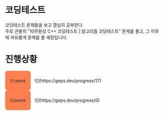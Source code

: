# 코딩테스트
코딩테스트 문제들을 보고 열심히 공부한다.
<br>주로 큰돌의 "10주완성 C++ 코딩테스트 | 알고리즘 코딩테스트" 문제를 풀고, 그 이후에 자유롭게 문제를 풀 예정입니다.



진행상황
===
<style>
.rounded-box {
    background-color: #ff7f50; /* 새로운 배경색 (예: 코랄) */
    border-radius: 8px; /* 모서리 둥글게 */
    display: inline-block; /* 글자 크기에 맞게 크기 조정 */
    padding: 8px 16px; /* 내부 여백 */
    box-shadow: 0 2px 4px rgba(0, 0, 0, 0.1); /* 그림자 효과 */
    font-family: 'Segoe UI', Tahoma, Geneva, Verdana, sans-serif; /* 예쁜 글꼴 설정 */
    font-size: 14px; /* 글자 크기 */
    color: #333; /* 글자 색상 */
    margin-right: 8px; /* 오른쪽 여백 */
}
</style>

<div class="rounded-box"><p>01week</p></div> ![](https://geps.dev/progress/17)<br>
<div class="rounded-box"><p>02week</p></div> ![](https://geps.dev/progress/0)<br>
